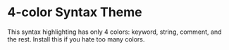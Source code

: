 # 4-color Syntax Theme

This syntax highlighting has only 4 colors: keyword, string, comment, and the rest. Install this if you hate too many colors.
